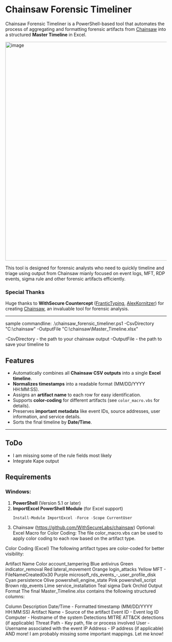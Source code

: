 # Chainsaw Forensic Timeliner

Chainsaw Forensic Timeliner is a PowerShell-based tool that automates the process of aggregating and formatting forensic artifacts from [Chainsaw](https://github.com/WithSecureLabs/chainsaw) into a structured **Master Timeline** in Excel.

<img width="681" alt="image" src="https://github.com/user-attachments/assets/fed4fdd0-be42-4c67-881f-df96a0e249b5" />



This tool is designed for forensic analysts who need to quickly timeline and triage using output from Chainsaw mianly focused on event logs, MFT, RDP events, sigma rule and other forensic artifacts efficiently.

### Special Thanks
Huge thanks to **WithSecure Countercept** ([FranticTyping](https://twitter.com/FranticTyping), [AlexKornitzer](https://twitter.com/AlexKornitzer)) for creating [Chainsaw](https://github.com/WithSecureLabs/chainsaw), an invaluable tool for forensic analysis.

---
sample commandline:
.\chainsaw_forensic_timeliner.ps1 -CsvDirectory "C:\chainsaw" -OutputFile "C:\chainsaw\Master_Timeline.xlsx"

-CsvDirectory  - the path to your chainsaw output
-OutputFile - the path to save your timeline to

## Features
- Automatically combines all **Chainsaw CSV outputs** into a single **Excel timeline**.
- **Normalizes timestamps** into a readable format (MM/DD/YYYY HH:MM:SS).
- Assigns an **artifact name** to each row for easy identification.
- Supports **color-coding** for different artifacts (see `color_macro.vbs` for details).
- Preserves **important metadata** like event IDs, source addresses, user information, and service details.
- Sorts the final timeline by **Date/Time**.

---
## ToDo
- I am missing some of the rule fields most likely
- Integrate Kape output

## Requirements
### Windows:
1. **PowerShell** (Version 5.1 or later)
2. **ImportExcel PowerShell Module** (for Excel support)
   ```powershell
   Install-Module ImportExcel -Force -Scope CurrentUser
3. Chainsaw (https://github.com/WithSecureLabs/chainsaw)
Optional:
Excel Macro for Color Coding:
The file color_macro.vbs can be used to apply color coding to each row based on the artifact type.

Color Coding (Excel)
The following artifact types are color-coded for better visibility:

Artifact Name	Color
account_tampering	Blue
antivirus	Green
indicator_removal	Red
lateral_movement	Orange
login_attacks	Yellow
MFT - FileNameCreated0x30	Purple
microsoft_rds_events_-_user_profile_disk	Cyan
persistence	Olive
powershell_engine_state	Pink
powershell_script	Brown
rdp_events	Lime
service_installation	Teal
sigma	Dark Orchid
Output Format
The final Master_Timeline.xlsx contains the following structured columns:

Column	Description
Date/Time	- Formatted timestamp (MM/DD/YYYY HH:MM:SS)
Artifact Name	- Source of the artifact
Event ID	- Event log ID
Computer	- Hostname of the system
Detections	MITRE ATT&CK detections (if applicable)
Threat Path	- Key path, file or process involved
User	- Username associated with the event
IP Address	- IP address (if applicable)
AND more! I am probably missing some important mappings. Let me know!
